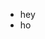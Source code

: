 - hey
- ho

<!---
balits/balits is a ✨ special ✨ repository because its `README.md` (this file) appears on your GitHub profile.
You can click the Preview link to take a look at your changes.
--->
